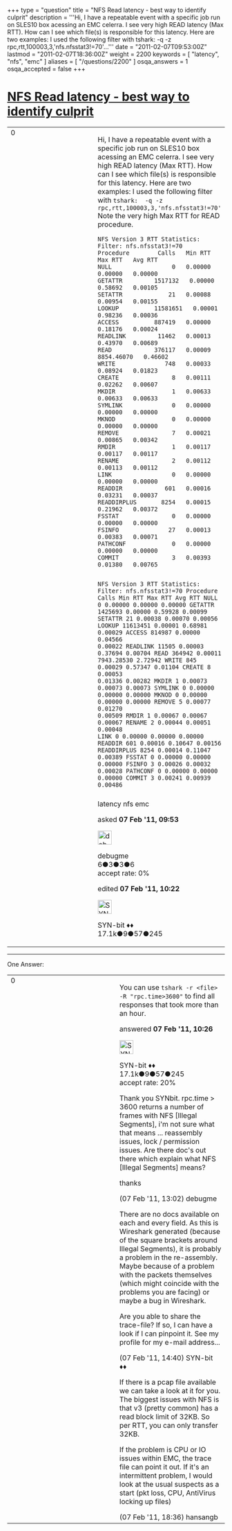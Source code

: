 +++
type = "question"
title = "NFS Read latency - best way to identify culprit"
description = '''Hi, I have a repeatable event with a specific job run on SLES10 box acessing an EMC celerra. I see very high READ latency (Max RTT). How can I see which file(s) is responsible for this latency. Here are two examples:  I used the following filter with tshark: -q -z rpc,rtt,100003,3,&#x27;nfs.nfsstat3!=70&#x27;...'''
date = "2011-02-07T09:53:00Z"
lastmod = "2011-02-07T18:36:00Z"
weight = 2200
keywords = [ "latency", "nfs", "emc" ]
aliases = [ "/questions/2200" ]
osqa_answers = 1
osqa_accepted = false
+++

<div class="headNormal">

# [NFS Read latency - best way to identify culprit](/questions/2200/nfs-read-latency-best-way-to-identify-culprit)

</div>

<div id="main-body">

<div id="askform">

<table id="question-table" style="width:100%;"><colgroup><col style="width: 50%" /><col style="width: 50%" /></colgroup><tbody><tr class="odd"><td style="width: 30px; vertical-align: top"><div class="vote-buttons"><span id="post-2200-upvote" class="ajax-command post-vote up" rel="nofollow" title="I like this post (click again to cancel)"> </span><div id="post-2200-score" class="post-score" title="current number of votes">0</div><span id="post-2200-downvote" class="ajax-command post-vote down" rel="nofollow" title="I dont like this post (click again to cancel)"> </span> <span id="favorite-mark" class="ajax-command favorite-mark" rel="nofollow" title="mark/unmark this question as favorite (click again to cancel)"> </span><div id="favorite-count" class="favorite-count"></div></div></td><td><div id="item-right"><div class="question-body"><p>Hi, I have a repeatable event with a specific job run on SLES10 box acessing an EMC celerra. I see very high READ latency (Max RTT). How can I see which file(s) is responsible for this latency. Here are two examples: I used the following filter with <code>tshark:  -q -z rpc,rtt,100003,3,'nfs.nfsstat3!=70'</code> Note the very high Max RTT for READ procedure.</p><pre><code>NFS Version 3 RTT Statistics:
Filter: nfs.nfsstat3!=70
Procedure        Calls   Min RTT   Max RTT   Avg RTT
NULL                 0   0.00000   0.00000   0.00000
GETATTR         1517132   0.00000   0.58692   0.00105
SETATTR             21   0.00088   0.00954   0.00155
LOOKUP          11581651   0.00001   0.98236   0.00036
ACCESS          887419   0.00000   0.18176   0.00024
READLINK         11462   0.00013   0.43970   0.00689
READ            376117   0.00009 8854.46070   0.46602
WRITE              748   0.00033   0.08924   0.01823
CREATE               8   0.00111   0.02262   0.00607
MKDIR                1   0.00633   0.00633   0.00633
SYMLINK              0   0.00000   0.00000   0.00000
MKNOD                0   0.00000   0.00000   0.00000
REMOVE               7   0.00021   0.00865   0.00342
RMDIR                1   0.00117   0.00117   0.00117
RENAME               2   0.00112   0.00113   0.00112
LINK                 0   0.00000   0.00000   0.00000
READDIR            601   0.00016   0.03231   0.00037
READDIRPLUS       8254   0.00015   0.21962   0.00372
FSSTAT               0   0.00000   0.00000   0.00000
FSINFO              27   0.00013   0.00383   0.00071
PATHCONF             0   0.00000   0.00000   0.00000
COMMIT               3   0.00393   0.01380   0.00765

NFS Version 3 RTT Statistics:
Filter: nfs.nfsstat3!=70
Procedure        Calls   Min RTT   Max RTT   Avg RTT
NULL                 0   0.00000   0.00000   0.00000
GETATTR         1425693   0.00000   0.59928   0.00099
SETATTR             21   0.00038   0.00070   0.00056
LOOKUP          11613451   0.00001   0.68981   0.00029
ACCESS          814987   0.00000   0.04566   0.00022
READLINK         11505   0.00003   0.37694   0.00704
READ            364942   0.00011 7943.28530   2.72942
WRITE              845   0.00029   0.57347   0.01104
CREATE               8   0.00053   0.01336   0.00282
MKDIR                1   0.00073   0.00073   0.00073
SYMLINK              0   0.00000   0.00000   0.00000
MKNOD                0   0.00000   0.00000   0.00000
REMOVE               5   0.00077   0.01270   0.00509
RMDIR                1   0.00067   0.00067   0.00067
RENAME               2   0.00044   0.00051   0.00048
LINK                 0   0.00000   0.00000   0.00000
READDIR            601   0.00016   0.10647   0.00156
READDIRPLUS       8254   0.00014   0.11047   0.00389
FSSTAT               0   0.00000   0.00000   0.00000
FSINFO               3   0.00026   0.00032   0.00028
PATHCONF             0   0.00000   0.00000   0.00000
COMMIT               3   0.00241   0.00939   0.00486</code></pre></div><div id="question-tags" class="tags-container tags"><span class="post-tag tag-link-latency" rel="tag" title="see questions tagged &#39;latency&#39;">latency</span> <span class="post-tag tag-link-nfs" rel="tag" title="see questions tagged &#39;nfs&#39;">nfs</span> <span class="post-tag tag-link-emc" rel="tag" title="see questions tagged &#39;emc&#39;">emc</span></div><div id="question-controls" class="post-controls"></div><div class="post-update-info-container"><div class="post-update-info post-update-info-user"><p>asked <strong>07 Feb '11, 09:53</strong></p><img src="https://secure.gravatar.com/avatar/80ec40e1e7b5c00d1bdfa2f15021dc3d?s=32&amp;d=identicon&amp;r=g" class="gravatar" width="32" height="32" alt="debugme&#39;s gravatar image" /><p><span>debugme</span><br />
<span class="score" title="6 reputation points">6</span><span title="3 badges"><span class="badge1">●</span><span class="badgecount">3</span></span><span title="3 badges"><span class="silver">●</span><span class="badgecount">3</span></span><span title="6 badges"><span class="bronze">●</span><span class="badgecount">6</span></span><br />
<span class="accept_rate" title="Rate of the user&#39;s accepted answers">accept rate:</span> <span title="debugme has no accepted answers">0%</span></p></div><div class="post-update-info post-update-info-edited"><p><span> edited <strong>07 Feb '11, 10:22</strong> </span></p><img src="https://secure.gravatar.com/avatar/7901a94d8fdd1f9f47cda9a32fcfa177?s=32&amp;d=identicon&amp;r=g" class="gravatar" width="32" height="32" alt="SYN-bit&#39;s gravatar image" /><p><span>SYN-bit ♦♦</span><br />
<span class="score" title="17094 reputation points"><span>17.1k</span></span><span title="9 badges"><span class="badge1">●</span><span class="badgecount">9</span></span><span title="57 badges"><span class="silver">●</span><span class="badgecount">57</span></span><span title="245 badges"><span class="bronze">●</span><span class="badgecount">245</span></span></p></div></div><div id="comments-container-2200" class="comments-container"></div><div id="comment-tools-2200" class="comment-tools"></div><div class="clear"></div><div id="comment-2200-form-container" class="comment-form-container"></div><div class="clear"></div></div></td></tr></tbody></table>

------------------------------------------------------------------------

<div class="tabBar">

<span id="sort-top"></span>

<div class="headQuestions">

One Answer:

</div>

</div>

<span id="2202"></span>

<div id="answer-container-2202" class="answer">

<table style="width:100%;"><colgroup><col style="width: 50%" /><col style="width: 50%" /></colgroup><tbody><tr class="odd"><td style="width: 30px; vertical-align: top"><div class="vote-buttons"><span id="post-2202-upvote" class="ajax-command post-vote up" rel="nofollow" title="I like this post (click again to cancel)"> </span><div id="post-2202-score" class="post-score" title="current number of votes">0</div><span id="post-2202-downvote" class="ajax-command post-vote down" rel="nofollow" title="I dont like this post (click again to cancel)"> </span></div></td><td><div class="item-right"><div class="answer-body"><p>You can use <code>tshark -r &lt;file&gt; -R "rpc.time&gt;3600"</code> to find all responses that took more than an hour.</p></div><div class="answer-controls post-controls"></div><div class="post-update-info-container"><div class="post-update-info post-update-info-user"><p>answered <strong>07 Feb '11, 10:26</strong></p><img src="https://secure.gravatar.com/avatar/7901a94d8fdd1f9f47cda9a32fcfa177?s=32&amp;d=identicon&amp;r=g" class="gravatar" width="32" height="32" alt="SYN-bit&#39;s gravatar image" /><p><span>SYN-bit ♦♦</span><br />
<span class="score" title="17094 reputation points"><span>17.1k</span></span><span title="9 badges"><span class="badge1">●</span><span class="badgecount">9</span></span><span title="57 badges"><span class="silver">●</span><span class="badgecount">57</span></span><span title="245 badges"><span class="bronze">●</span><span class="badgecount">245</span></span><br />
<span class="accept_rate" title="Rate of the user&#39;s accepted answers">accept rate:</span> <span title="SYN-bit has 174 accepted answers">20%</span></p></div></div><div id="comments-container-2202" class="comments-container"><span id="2206"></span><div id="comment-2206" class="comment"><div id="post-2206-score" class="comment-score"></div><div class="comment-text"><p>Thank you SYNbit. rpc.time &gt; 3600 returns a number of frames with NFS [Illegal Segments], i'm not sure what that means ... reassembly issues, lock / permission issues. Are there doc's out there which explain what NFS [Illegal Segments] means?</p><p>thanks</p></div><div id="comment-2206-info" class="comment-info"><span class="comment-age">(07 Feb '11, 13:02)</span> <span class="comment-user userinfo">debugme</span></div></div><span id="2207"></span><div id="comment-2207" class="comment"><div id="post-2207-score" class="comment-score"></div><div class="comment-text"><p>There are no docs available on each and every field. As this is Wireshark generated (because of the square brackets around Illegal Segments), it is probably a problem in the re-assembly. Maybe because of a problem with the packets themselves (which might coincide with the problems you are facing) or maybe a bug in Wireshark.</p><p>Are you able to share the trace-file? If so, I can have a look if I can pinpoint it. See my profile for my e-mail address...</p></div><div id="comment-2207-info" class="comment-info"><span class="comment-age">(07 Feb '11, 14:40)</span> <span class="comment-user userinfo">SYN-bit ♦♦</span></div></div><span id="2208"></span><div id="comment-2208" class="comment"><div id="post-2208-score" class="comment-score"></div><div class="comment-text"><p>If there is a pcap file available we can take a look at it for you. The biggest issues with NFS is that v3 (pretty common) has a read block limit of 32KB. So per RTT, you can only transfer 32KB.<br />
</p><p>If the problem is CPU or IO issues within EMC, the trace file can point it out. If it's an intermittent problem, I would look at the usual suspects as a start (pkt loss, CPU, AntiVirus locking up files)</p></div><div id="comment-2208-info" class="comment-info"><span class="comment-age">(07 Feb '11, 18:36)</span> <span class="comment-user userinfo">hansangb</span></div></div></div><div id="comment-tools-2202" class="comment-tools"></div><div class="clear"></div><div id="comment-2202-form-container" class="comment-form-container"></div><div class="clear"></div></div></td></tr></tbody></table>

</div>

<div class="paginator-container-left">

</div>

</div>

</div>

